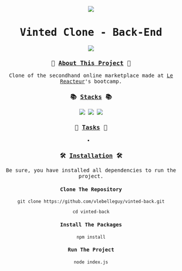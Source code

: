 <div align="center">
<samp>
<img src="https://i.ibb.co/6sg3fV2/vinted-logo.png">
<h1>Vinted Clone - Back-End</h1>
<img src="https://i.ibb.co/84DMhRW/vinted-screenshot.png">
<h3>👚 <ins>About This Project</ins> 👚</h3>
<p>Clone of the secondhand online marketplace made at <a href="https://www.lereacteur.io/">Le Reacteur</a>'s bootcamp.</p>
<h3>📚 <ins>Stacks</ins> 📚</h3>
<img src="https://img.shields.io/badge/-Node.js-00ccbc?style=for-the-badge&logo=Node.js&logoColor=white">
<img src="https://img.shields.io/badge/-Express-00ccbc?style=for-the-badge&logo=Express&logoColor=white">
<img src="https://img.shields.io/badge/-Heroku-00ccbc?style=for-the-badge&logo=Heroku&logoColor=white">
<h3>📝 <ins>Tasks</ins> 📝</h3>
<li> </li>
<h3>🛠️ <ins>Installation</ins> 🛠️</h3>
<p>Be sure, you have installed all dependencies to run the project.</p>
<h4>Clone The Repository</h4>

`git clone https://github.com/vlebelleguy/vinted-back.git`
      
`cd vinted-back`
      
<h4>Install The Packages</h4>
      
`npm install`
      
<h4>Run The Project</h4>
      
`node index.js`
</samp>
</div>
